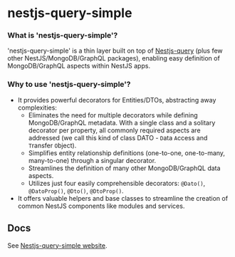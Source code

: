 # nestjs-query-simple

### What is 'nestjs-query-simple'?
'nestjs-query-simple' is a thin layer built on top of [Nestjs-query](https://tripss.github.io/nestjs-query/docs/introduction/getting-started) (plus few other NestJS/MongoDB/GraphQL packages), enabling easy definition of MongoDB/GraphQL aspects within NestJS apps.

### Why to use 'nestjs-query-simple'?
* It provides powerful decorators for Entities/DTOs, abstracting away complexities:
    *  Eliminates the need for multiple decorators while defining MongoDB/GraphQL metadata. With a single class and a solitary decorator per property, all commonly required aspects are addressed (we call this kind of class DATO - `D`ata `A`ccess and `T`ransfer `O`bject).
    * Simplifies entity relationship definitions (one-to-one, one-to-many, many-to-one) through a singular decorator.
    * Streamlines the definition of many other MongoDB/GraphQL data aspects.
    * Utilizes just four easily comprehensible decorators: `@Dato()`, `@DatoProp()`, `@Dto()`, `@DtoProp()`.
* It offers valuable helpers and base classes to streamline the creation of common NestJS components like modules and services.

## Docs
See [Nestjs-query-simple website](https://nestjs-query-simple-website.vercel.app).
